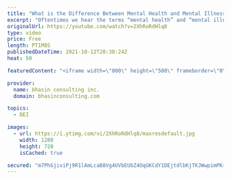 ```yaml
---
title: "What is the Difference Between Mental Health and Mental Illness?"
excerpt: "Oftentimes we hear the terms “mental health” and “mental illness” being used interchangeably when, in fact, they are two very different concepts. Understanding the difference between mental health and illness is key for building more inclusive spaces when it comes to mental health. In this video, bci’s"
originalUrl: https://youtube.com/watch?v=2XhRoRdHlq8
type: video
price: Free
length: PT1M8S
publishedDateTime: 2021-10-12T20:38:24Z
heat: 50

featuredContent: "<iframe width=\"800\" height=\"500\" frameborder=\"0\" src=\"https://www.youtube.com/embed/2XhRoRdHlq8\" allow=\"accelerometer; autoplay; encrypted-media; gyroscope; picture-in-picture\" allowfullscreen></iframe>"

provider:
  name: bhasin consulting inc.
  domain: bhasinconsulting.com

topics:
  - DEI

images:
  - url: https://i.ytimg.com/vi/2XhRoRdHlq8/maxresdefault.jpg
    width: 1280
    height: 720
    isCached: true

secured: "m7PhGjiviPj9R1lAmLcaB8Vg4UVbEUbZ4OqGKCdY1DEjtdlbKjTKJWwpimPK+ASV1QozbQ533ZSRZiqlpCNpnioxBgIJOZxAg4yAqlUw+yT/ZVorl/rV3xOAqOhs42EDPI9jbkDumkTz6gnKqctsmWQrIBp875bQpPTZgpyoXTqP2pXNBFkxnNMhhww2K0cJhabI6Frep9vLRYmyCjUywPaav34WTnAIxUYqGfyyAFsE9E6OwhpfbNlSw9scWuMkzR+oqL/4lWBPH9rtvi3AfNywfbTVuSzs5AFFDo38sN/3Fxx2n21iw1N5dVix90ppomW3l5g7KGyM7Kn2aUmeDk/HusaIs4PPSKLT4TGxKVqVbNuFgCDgzEFzAXNeORuLSqptECwZsLkMQu0zAJxMbVqEM63Q+dOJcbIfq/A+bus=;HOdG9HTOGKyS2HAXpbuLiQ=="
---
```


